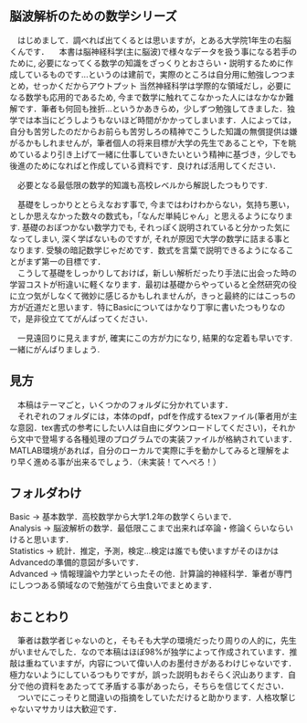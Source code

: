 ## 脳波解析のための数学シリーズ
　はじめまして．調べれば出てくるとは思いますが，とある大学院1年生の右脳くんです．
　本書は脳神経科学(主に脳波)で様々なデータを扱う事になる若手のために, 必要になってくる数学の知識をざっくりとおさらい・説明するために作成しているものです...というのは建前で，実際のところは自分用に勉強しつつまとめ，せっかくだからアウトプット
当然神経科学は学際的な領域だし，必要になる数学も応用的であるため, 今まで数学に触れてこなかった人にはなかなか難解です．筆者も何回も挫折...というかあきらめ，少しずつ勉強してきました．独学では本当にどうしようもないほど時間がかかってしまいます．人によっては，自分も苦労したのだからお前らも苦労しろの精神でこうした知識の無償提供は嫌がるかもしれませんが，筆者個人の将来目標が大学の先生であることや，下を眺めているより引き上げて一緒に仕事していきたいという精神に基づき，少しでも後進のためになればと作成している資料です．良ければ活用してください．  

　必要となる最低限の数学的知識も高校レベルから解説したつもりです.  
  
　基礎をしっかりととらえなおす事で, 今まではわけわからない，気持ち悪い，としか思えなかった数々の数式も，「なんだ単純じゃん」と思えるようになります. 基礎のおぼつかない数学力でも, それっぽく説明されていると分かった気になってしまい, 深く学ばないものですが, それが原因で大学の数学に詰まる事となります. 受験の暗記数学じゃだめです．数式を言葉で説明できるようになることがまず第一の目標です．  
　こうして基礎をしっかりしておけば，新しい解析だったり手法に出会った時の学習コストが桁違いに軽くなります．最初は基礎からやっていると全然研究の役に立つ気がしなくて微妙に感じるかもしれませんが，きっと最終的にはこっちの方が近道だと思います．特にBasicについてはかなり丁寧に書いたつもりなので，是非役立ててがんばってください．    
  
　一見遠回りに見えますが, 確実にこの方が力になり, 結果的な定着も早いです. 一緒にがんばりましょう.  
  

## 見方
　本稿はテーマごと，いくつかのフォルダに分かれています．  
　それぞれのフォルダには，本体のpdf，pdfを作成するtexファイル(筆者用が主な意図．tex書式の参考にしたい人は自由にダウンロードしてください)，それから文中で登場する各種処理のプログラムでの実装ファイルが格納されています．MATLAB環境があれば，自分のローカルで実際に手を動かしてみると理解をより早く進める事が出来るでしょう．（未実装！てへぺろ！）

## フォルダわけ
Basic -> 基本数学．高校数学から大学1.2年の数学くらいまで．  
Analysis -> 脳波解析の数学．最低限ここまで出来れば卒論・修論くらいならいけると思います．  
Statistics -> 統計．推定，予測，検定...検定は誰でも使いますがそのほかはAdvancedの準備的意図が多いです．  
Advanced -> 情報理論や力学といったその他．計算論的神経科学．筆者が専門にしつつある領域なので勉強がてら虫食いでまとめます．

## おことわり
　筆者は数学者じゃないのと，そもそも大学の環境だったり周りの人的に，先生がいませんでした．なので本稿はほぼ98%が独学によって作成されています．推敲は重ねていますが，内容について偉い人のお墨付きがあるわけじゃないです．極力ないようにしているつもりですが，誤った説明もおそらく沢山あります．自分で他の資料をあたってて矛盾する事があったら，そちらを信じてください．  
　ついでにこっそりと間違いの指摘をしていただけると助かります．人格攻撃じゃないマサカリは大歓迎です．
